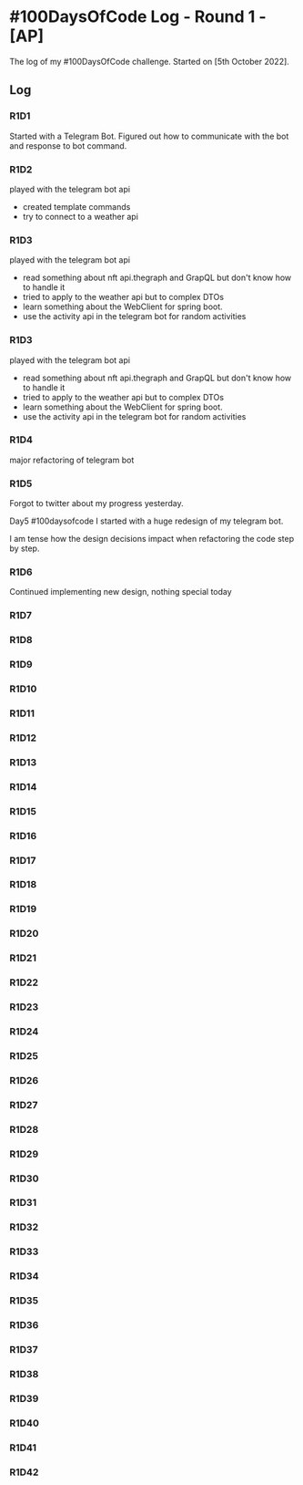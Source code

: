 # #100DaysOfCode Log - Round 1 - [AP]

The log of my #100DaysOfCode challenge. Started on [5th October 2022].

## Log

### R1D1 
Started with a Telegram Bot. Figured out how to communicate with the bot and response to bot command.
### R1D2
played with the telegram bot api
- created template commands
- try to connect to a weather api

### R1D3
played with the telegram bot api
- read something about nft api.thegraph and GrapQL but don't know how to handle it
- tried to apply to the weather api but to complex DTOs
- learn something about the WebClient for spring boot.
- use the activity api in the telegram bot for random activities

### R1D3
played with the telegram bot api
- read something about nft api.thegraph and GrapQL but don't know how to handle it
- tried to apply to the weather api but to complex DTOs
- learn something about the WebClient for spring boot.
- use the activity api in the telegram bot for random activities

### R1D4
major refactoring of telegram bot
### R1D5
Forgot to twitter about my progress yesterday.

Day5 #100daysofcode 
I started with a huge redesign of my telegram bot.

I am tense how the design decisions impact when refactoring the code step by step.
### R1D6
Continued implementing new design, nothing special today
### R1D7
### R1D8
### R1D9
### R1D10
### R1D11
### R1D12
### R1D13
### R1D14
### R1D15
### R1D16
### R1D17
### R1D18
### R1D19
### R1D20
### R1D21
### R1D22
### R1D23
### R1D24
### R1D25
### R1D26
### R1D27
### R1D28
### R1D29
### R1D30
### R1D31
### R1D32
### R1D33
### R1D34
### R1D35
### R1D36
### R1D37
### R1D38
### R1D39
### R1D40
### R1D41
### R1D42
